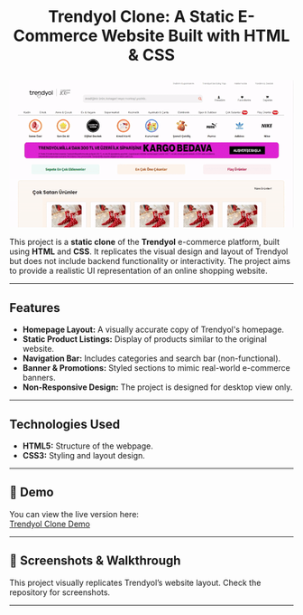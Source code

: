 # <p align="center">Trendyol Clone: A Static E-Commerce Website Built with HTML & CSS</p>

<p align="center">
  <img src="https://github.com/ferdi-ulas/Trendyol-Clone/blob/main/screen.gif" alt="Trendyol Clone Demo">
</p>

This project is a **static clone** of the **Trendyol** e-commerce platform, built using **HTML** and **CSS**. It replicates the visual design and layout of Trendyol but does not include backend functionality or interactivity. The project aims to provide a realistic UI representation of an online shopping website.

---

## Features
- **Homepage Layout:** A visually accurate copy of Trendyol's homepage.
- **Static Product Listings:** Display of products similar to the original website.
- **Navigation Bar:** Includes categories and search bar (non-functional).
- **Banner & Promotions:** Styled sections to mimic real-world e-commerce banners.
- **Non-Responsive Design:** The project is designed for desktop view only.

---

## Technologies Used
- **HTML5:** Structure of the webpage.
- **CSS3:** Styling and layout design.

---

## 🚀 Demo
You can view the live version here:  
[Trendyol Clone Demo](https://trendyol-clone-two.vercel.app/)

---

## 📸 Screenshots & Walkthrough
This project visually replicates Trendyol’s website layout. Check the repository for screenshots.

---
